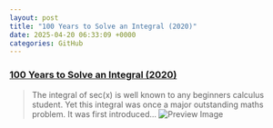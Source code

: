 ```yaml
---
layout: post
title: "100 Years to Solve an Integral (2020)"
date: 2025-04-20 06:33:09 +0000
categories: GitHub
---
```


### [100 Years to Solve an Integral (2020)](https://liorsinai.github.io/mathematics/2020/08/27/secant-mercator.html)

> The integral of sec(x) is well known to any beginners calculus student. Yet this integral was once a major outstanding maths problem. It was first introduced...
![Preview Image](/assets/posts/secant-mercator/Bartholomew_mercator1914.jpg)

